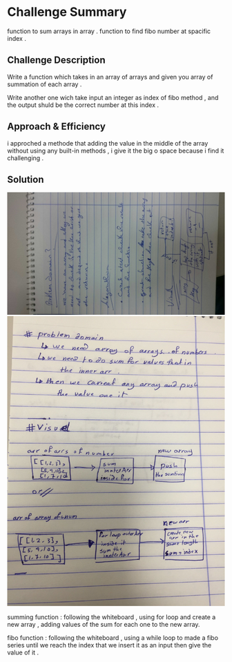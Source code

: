 # Challenge Summary
<!-- Short summary or background information -->
function to sum arrays in array .
function to find fibo number at spacific index .
## Challenge Description
<!-- Description of the challenge -->
Write a function which takes in an array of arrays and given you array of summation of each array .

Write another one wich take input an integer as index of fibo method , and the output shuld be the correct number at this index .


## Approach & Efficiency
<!-- What approach did you take? Why? What is the Big O space/time for this approach? -->
i approched a methode that adding the value in the middle of the array without using any built-in methods , i give it the big o space because i find it challenging .

## Solution
<!-- Embedded whiteboard image -->

![](../../assets/fibo.JPG)
![](../../assets/summ.jpg)


summing function :
following the whiteboard , using for loop and create a new array , adding values of the sum for each one to the new array.

fibo function :
following the whiteboard , using a while loop to made a fibo series until we reach the index that we insert it as an input then give the value of it .
